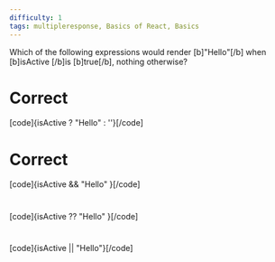 ```yaml
---
difficulty: 1
tags: multipleresponse, Basics of React, Basics
---
```


Which of the following expressions would render [b]"Hello"[/b] when [b]isActive [/b]is [b]true[/b], nothing otherwise?

# Correct

[code]{isActive ? "Hello" : ''}[/code]

# Correct

[code]{isActive && "Hello" }[/code]

#

[code]{isActive ?? "Hello" }[/code]

#

[code]{isActive || "Hello"}[/code]

